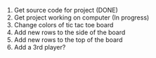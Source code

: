 
1. Get source code for project (DONE)
2. Get project working on computer (In progress)
3. Change colors of tic tac toe board
4. Add new rows to the side of the board 
5. Add new rows to the top of the board
6. Add a 3rd player?
